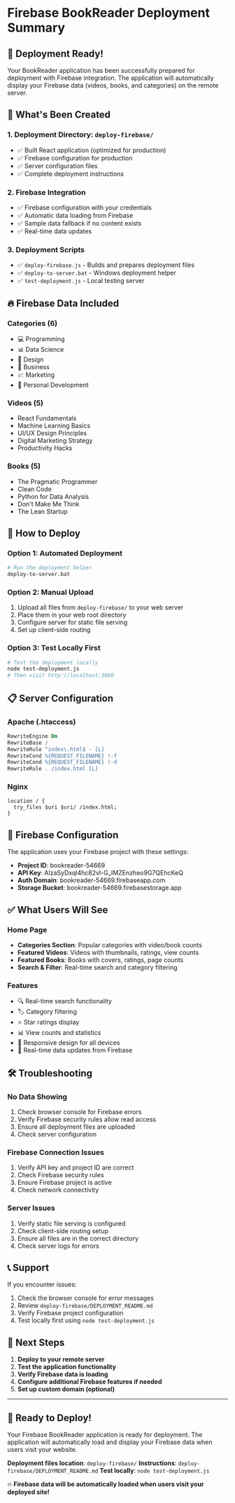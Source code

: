 # Firebase BookReader Deployment Summary

## 🎉 Deployment Ready!

Your BookReader application has been successfully prepared for deployment with Firebase integration. The application will automatically display your Firebase data (videos, books, and categories) on the remote server.

## 📁 What's Been Created

### 1. **Deployment Directory: `deploy-firebase/`**
- ✅ Built React application (optimized for production)
- ✅ Firebase configuration for production
- ✅ Server configuration files
- ✅ Complete deployment instructions

### 2. **Firebase Integration**
- ✅ Firebase configuration with your credentials
- ✅ Automatic data loading from Firebase
- ✅ Sample data fallback if no content exists
- ✅ Real-time data updates

### 3. **Deployment Scripts**
- ✅ `deploy-firebase.js` - Builds and prepares deployment files
- ✅ `deploy-to-server.bat` - Windows deployment helper
- ✅ `test-deployment.js` - Local testing server

## 🔥 Firebase Data Included

### Categories (6)
- 💻 Programming
- 📊 Data Science  
- 🎨 Design
- 💼 Business
- 📈 Marketing
- 🚀 Personal Development

### Videos (5)
- React Fundamentals
- Machine Learning Basics
- UI/UX Design Principles
- Digital Marketing Strategy
- Productivity Hacks

### Books (5)
- The Pragmatic Programmer
- Clean Code
- Python for Data Analysis
- Don't Make Me Think
- The Lean Startup

## 🚀 How to Deploy

### Option 1: Automated Deployment
```bash
# Run the deployment helper
deploy-to-server.bat
```

### Option 2: Manual Upload
1. Upload all files from `deploy-firebase/` to your web server
2. Place them in your web root directory
3. Configure server for static file serving
4. Set up client-side routing

### Option 3: Test Locally First
```bash
# Test the deployment locally
node test-deployment.js
# Then visit http://localhost:3000
```

## 📋 Server Configuration

### Apache (.htaccess)
```apache
RewriteEngine On
RewriteBase /
RewriteRule ^index\.html$ - [L]
RewriteCond %{REQUEST_FILENAME} !-f
RewriteCond %{REQUEST_FILENAME} !-d
RewriteRule . /index.html [L]
```

### Nginx
```nginx
location / {
  try_files $uri $uri/ /index.html;
}
```

## 🔧 Firebase Configuration

The application uses your Firebase project with these settings:
- **Project ID**: bookreader-54669
- **API Key**: AIzaSyDxql4hc82vl-G_IMZEnzheo9G7QEhcKeQ
- **Auth Domain**: bookreader-54669.firebaseapp.com
- **Storage Bucket**: bookreader-54669.firebasestorage.app

## ✅ What Users Will See

### Home Page
- **Categories Section**: Popular categories with video/book counts
- **Featured Videos**: Videos with thumbnails, ratings, view counts
- **Featured Books**: Books with covers, ratings, page counts
- **Search & Filter**: Real-time search and category filtering

### Features
- 🔍 Real-time search functionality
- 🏷️ Category filtering
- ⭐ Star ratings display
- 📊 View counts and statistics
- 📱 Responsive design for all devices
- 🔄 Real-time data updates from Firebase

## 🛠️ Troubleshooting

### No Data Showing
1. Check browser console for Firebase errors
2. Verify Firebase security rules allow read access
3. Ensure all deployment files are uploaded
4. Check server configuration

### Firebase Connection Issues
1. Verify API key and project ID are correct
2. Check Firebase security rules
3. Ensure Firebase project is active
4. Check network connectivity

### Server Issues
1. Verify static file serving is configured
2. Check client-side routing setup
3. Ensure all files are in the correct directory
4. Check server logs for errors

## 📞 Support

If you encounter issues:
1. Check the browser console for error messages
2. Review `deploy-firebase/DEPLOYMENT_README.md`
3. Verify Firebase project configuration
4. Test locally first using `node test-deployment.js`

## 🎯 Next Steps

1. **Deploy to your remote server**
2. **Test the application functionality**
3. **Verify Firebase data is loading**
4. **Configure additional Firebase features if needed**
5. **Set up custom domain (optional)**

---

## 🚀 Ready to Deploy!

Your Firebase BookReader application is ready for deployment. The application will automatically load and display your Firebase data when users visit your website.

**Deployment files location**: `deploy-firebase/`
**Instructions**: `deploy-firebase/DEPLOYMENT_README.md`
**Test locally**: `node test-deployment.js`

🔥 **Firebase data will be automatically loaded when users visit your deployed site!**
